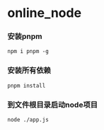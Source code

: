 # online_node

### 安装pnpm

```
npm i pnpm -g
```

### 安装所有依赖

```
pnpm install
```

### 到文件根目录启动node项目

```
node ./app.js
```

